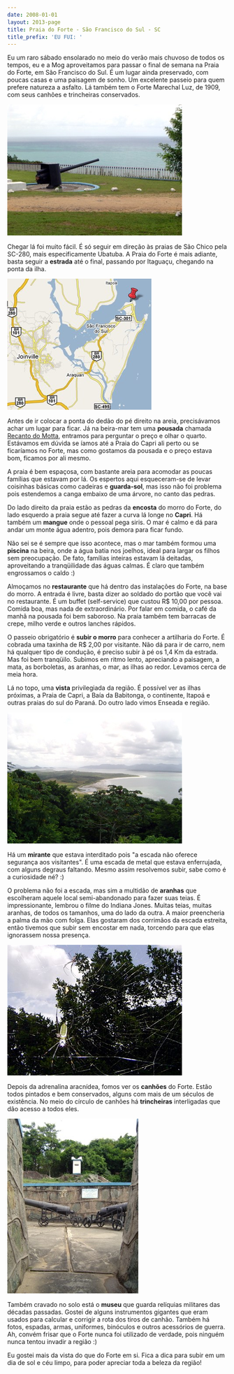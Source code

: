 ```yaml
---
date: 2008-01-01
layout: 2013-page
title: Praia do Forte - São Francisco do Sul - SC
title_prefix: 'EU FUI: '
---
```


Eu um raro sábado ensolarado no meio do verão mais chuvoso de todos os tempos, eu e a Mog aproveitamos para passar o final de semana na Praia do Forte, em São Francisco do Sul. É um lugar ainda preservado, com poucas casas e uma paisagem de sonho. Um excelente passeio para quem prefere natureza a asfalto. Lá também tem o Forte Marechal Luz, de 1909, com seus canhões e trincheiras conservados.

![](/img/viagem/forte/canhao.jpg)

Chegar lá foi muito fácil. É só seguir em direção às praias de São Chico pela SC-280, mais especificamente Ubatuba. A Praia do Forte é mais adiante, basta seguir a **estrada** até o final, passando por Itaguaçu, chegando na ponta da ilha.

[![](/img/viagem/forte/mapa.jpg)](http://maps.google.com.br/maps/ms?f=q&hl=pt-BR&geocode=&ie=UTF8&msa=0&msid=103982191405517542813.00043e2ea7d818c4f0331&ll=-26.284796,-48.725739&spn=0.652585,0.756683&z=10&om=0)

Antes de ir colocar a ponta do dedão do pé direito na areia, precisávamos achar um lugar para ficar. Já na beira-mar tem uma **pousada** chamada [Recanto do Motta](http://www.recantomotta.com.br/), entramos para perguntar o preço e olhar o quarto. Estávamos em dúvida se íamos até a Praia do Capri ali perto ou se ficaríamos no Forte, mas como gostamos da pousada e o preço estava bom, ficamos por ali mesmo.

A praia é bem espaçosa, com bastante areia para acomodar as poucas famílias que estavam por lá. Os espertos aqui esqueceram-se de levar coisinhas básicas como cadeiras e **guarda-sol**, mas isso não foi problema pois estendemos a canga embaixo de uma árvore, no canto das pedras.

Do lado direito da praia estão as pedras da **encosta** do morro do Forte, do lado esquerdo a praia segue até fazer a curva lá longe no **Capri**. Há também um **mangue** onde o pessoal pega siris. O mar é calmo e dá para andar um monte água adentro, pois demora para ficar fundo.

Não sei se é sempre que isso acontece, mas o mar também formou uma **piscina** na beira, onde a água batia nos joelhos, ideal para largar os filhos sem preocupação. De fato, famílias inteiras estavam lá deitadas, aproveitando a tranqüilidade das águas calmas. É claro que também engrossamos o caldo :)

Almoçamos no **restaurante** que há dentro das instalações do Forte, na base do morro. A entrada é livre, basta dizer ao soldado do portão que você vai no restaurante. É um buffet (self-service) que custou R$ 10,00 por pessoa. Comida boa, mas nada de extraordinário. Por falar em comida, o café da manhã na pousada foi bem saboroso. Na praia também tem barracas de crepe, milho verde e outros lanches rápidos.

O passeio obrigatório é **subir o morro** para conhecer a artilharia do Forte. É cobrada uma taxinha de R$ 2,00 por visitante. Não dá para ir de carro, nem há qualquer tipo de condução, é preciso subir à pé os 1,4 Km da estrada. Mas foi bem tranqüilo. Subimos em ritmo lento, apreciando a paisagem, a mata, as borboletas, as aranhas, o mar, as ilhas ao redor. Levamos cerca de meia hora.

Lá no topo, uma **vista** privilegiada da região. É possível ver as ilhas próximas, a Praia de Capri, a Baía da Babitonga, o continente, Itapoá e outras praias do sul do Paraná. Do outro lado vimos Enseada e região.

![](/img/viagem/forte/vista.jpg)

Há um **mirante** que estava interditado pois "a escada não oferece segurança aos visitantes". É uma escada de metal que estava enferrujada, com alguns degraus faltando. Mesmo assim resolvemos subir, sabe como é a curiosidade né? :)

O problema não foi a escada, mas sim a multidão de **aranhas** que escolheram aquele local semi-abandonado para fazer suas teias. É impressionante, lembrou o filme do Indiana Jones. Muitas teias, muitas aranhas, de todos os tamanhos, uma do lado da outra. A maior preencheria a palma da mão com folga. Elas gostaram dos corrimãos da escada estreita, então tivemos que subir sem encostar em nada, torcendo para que elas ignorassem nossa presença.

![](/img/viagem/forte/aranhas.jpg)

Depois da adrenalina aracnídea, fomos ver os **canhões** do Forte. Estão todos pintados e bem conservados, alguns com mais de um séculos de existência. No meio do círculo de canhões há **trincheiras** interligadas que dão acesso a todos eles.

![](/img/viagem/forte/trincheira.jpg)

Também cravado no solo está o **museu** que guarda relíquias militares das décadas passadas. Gostei de alguns instrumentos gigantes que eram usados para calcular e corrigir a rota dos tiros de canhão. Também há fotos, espadas, armas, uniformes, binóculos e outros acessórios de guerra. Ah, convém frisar que o Forte nunca foi utilizado de verdade, pois ninguém nunca tentou invadir a região :)

Eu gostei mais da vista do que do Forte em si. Fica a dica para subir em um dia de sol e céu limpo, para poder apreciar toda a beleza da região!
